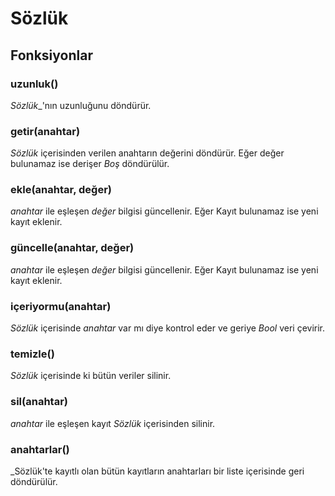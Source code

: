 # Sözlük

## Fonksiyonlar

### uzunluk()

_Sözlük__'nın uzunluğunu döndürür.

### getir(anahtar)

_Sözlük_ içerisinden verilen anahtarın değerini döndürür. Eğer değer bulunamaz ise derişer _Boş_ döndürülür.

### ekle(anahtar, değer)

_anahtar_ ile eşleşen _değer_ bilgisi güncellenir. Eğer Kayıt bulunamaz ise yeni kayıt eklenir.

### güncelle(anahtar, değer)

_anahtar_ ile eşleşen _değer_ bilgisi güncellenir. Eğer Kayıt bulunamaz ise yeni kayıt eklenir.

### içeriyormu(anahtar)

_Sözlük_ içerisinde _anahtar_ var mı diye kontrol eder ve geriye _Bool_ veri çevirir.

### temizle()

_Sözlük_ içerisinde ki bütün veriler silinir.

### sil(anahtar)

_anahtar_ ile eşleşen kayıt _Sözlük_ içerisinden silinir.

### anahtarlar()

_Sözlük'te kayıtlı olan bütün kayıtların anahtarları bir liste içerisinde geri döndürülür.
